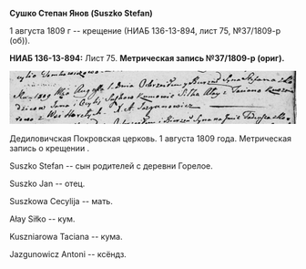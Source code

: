 **Сушко Степан Янов (Suszko Stefan)**

1 августа 1809 г -- крещение (НИАБ 136-13-894, лист 75, №37/1809-р
(об)).

**НИАБ 136-13-894:** Лист 75. **Метрическая запись №37/1809-р (ориг).**

![](./media/5bf522b13c28c81f9da40889d9fa77b9aee6c3c7.png)

Дедиловичская Покровская церковь. 1 августа 1809 года. Метрическая
запись о крещении .

Suszko Stefan -- сын родителей с деревни Горелое.

Suszko Jan -- отец.

Suszkowa Cecylija -- мать.

Ałay Siłko -- кум.

Kuszniarowa Taciana -- кума.

Jazgunowicz Antoni -- ксёндз.
